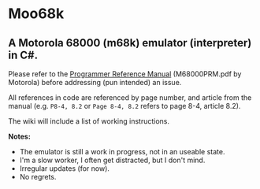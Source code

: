 # Moo68k
## A Motorola 68000 (m68k) emulator (interpreter) in C#. 

Please refer to the [Programmer Reference Manual](https://www.nxp.com/files/archives/doc/ref_manual/M68000PRM.pdf) (M68000PRM.pdf by Motorola) before addressing (pun intended) an issue.

All references in code are referenced by page number, and article from the manual (e.g. `P8-4, 8.2` or `Page 8-4, 8.2` refers to page 8-4, article 8.2).

The wiki will include a list of working instructions.

**Notes:**

- The emulator is still a work in progress, not in an useable state.
- I'm a slow worker, I often get distracted, but I don't mind.
- Irregular updates (for now).
- No regrets.